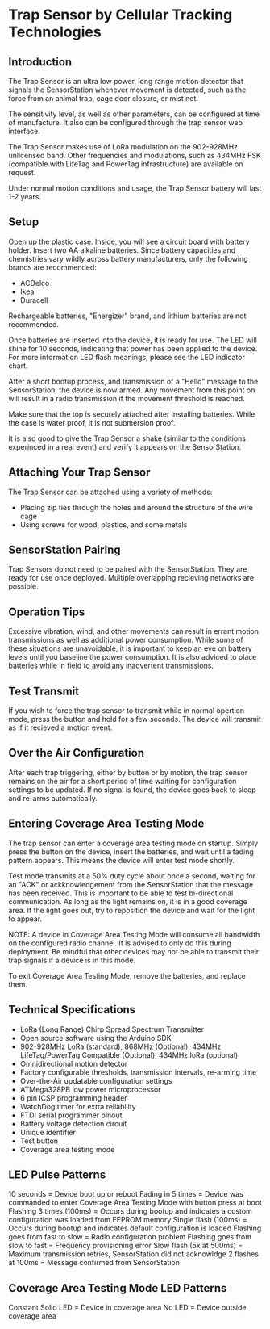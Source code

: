 # Trap Sensor by Cellular Tracking Technologies

## Introduction

The Trap Sensor is an ultra low power, long range motion detector that signals the SensorStation whenever movement is detected, such as the force from an animal trap, cage door closure, or mist net. 

The sensitivity level, as well as other parameters, can be configured at time of manufacture. It also can be configured through the trap sensor web interface. 

The Trap Sensor makes use of LoRa modulation on the 902-928MHz unlicensed band. Other frequencies and modulations, such as 434MHz FSK (compatible with LifeTag and PowerTag infrastructure) are available on request. 

Under normal motion conditions and usage, the Trap Sensor battery will last 1-2 years.

## Setup

Open up the plastic case. Inside, you will see a circuit board with battery holder. Insert two AA alkaline batteries. Since battery capacities and chemistries vary wildly across battery manufacturers, only the following brands are recommended:

* ACDelco
* Ikea
* Duracell

Rechargeable batteries, "Energizer" brand, and lithium batteries are not recommended.

Once batteries are inserted into the device, it is ready for use. The LED will shine for 10 seconds, indicating that power has been applied to the device. For more information LED flash meanings, please see the LED indicator chart.

After a short bootup process, and transmission of a "Hello" message to the SensorStation, the device is now armed. Any movement from this point on will result in a radio transmission if the movement threshold is reached.

Make sure that the top is securely attached after installing batteries. While the case is water proof, it is not submersion proof. 

It is also good to give the Trap Sensor a shake (similar to the conditions experinced in a real event) and verify it appears on the SensorStation.

## Attaching Your Trap Sensor

The Trap Sensor can be attached using a variety of methods:

* Placing zip ties through the holes and around the structure of the wire cage
* Using screws for wood, plastics, and some metals

## SensorStation Pairing

Trap Sensors do not need to be paired with the SensorStation. They are ready for use once deployed. Multiple overlapping recieving networks are possible.

## Operation Tips

Excessive vibration, wind, and other movements can result in errant motion transmissions as well as additional power consumption. While some of these situations are unavoidable, it is important to keep an eye on battery levels until you baseline the power consumption. It is also adviced to place batteries while in field to avoid any inadvertent transmissions.

## Test Transmit

If you wish to force the trap sensor to transmit while in normal opertion mode, press the button and hold for a few seconds. The device will transmit as if it recieved a motion event.

## Over the Air Configuration

After each trap triggering, either by button or by motion, the trap sensor remains on the air for a short period of time waiting for configuration settings to be updated. If no signal is found, the device goes back to sleep and re-arms automatically.

## Entering Coverage Area Testing Mode

The trap sensor can enter a coverage area testing mode on startup. Simply press the button on the device, insert the batteries, and wait until a fading pattern appears. This means the device will enter test mode shortly.

Test mode transmits at a 50% duty cycle about once a second, waiting for an "ACK" or ackknowledgement from the SensorStation that the message has been received. This is important to be able to test bi-directional communication. As long as the light remains on, it is in a good coverage area. If the light goes out, try to reposition the device and wait for the light to appear. 

NOTE: A device in Coverage Area Testing Mode will consume all bandwidth on the configured radio channel. It is advised to only do this during deployment. Be mindful that other devices may not be able to transmit their trap signals if a device is in this mode.

To exit Coverage Area Testing Mode, remove the batteries, and replace them.

## Technical Specifications

* LoRa (Long Range) Chirp Spread Spectrum Transmitter
* Open source software using the Arduino SDK
* 902-928MHz LoRa (standard), 868MHz (Optional), 434MHz LifeTag/PowerTag Compatible (Optional), 434MHz loRa (optional)
* Omnidirectional motion detector
* Factory configurable thresholds, transmission intervals, re-arming time
* Over-the-Air updatable configuration settings
* ATMega328PB low power microprocessor
* 6 pin ICSP programming header
* WatchDog timer for extra reliability
* FTDI serial programmer pinout
* Battery voltage detection circuit
* Unique identifier
* Test button
* Coverage area testing mode


## LED Pulse Patterns

10 seconds = Device boot up or reboot
Fading in 5 times = Device was commanded to enter Coverage Area Testing Mode with button press at boot
Flashing 3 times (100ms) = Occurs during bootup and indicates a custom configuration was loaded from EEPROM memory
Single flash (100ms) = Occurs during bootup and indicates default configuration is loaded
Flashing goes from fast to slow = Radio configuration problem
Flashing goes from slow to fast = Frequency provisioning error
Slow flash (5x at 500ms) = Maximum transmission retries, SensorStation did not acknowldge 
2 flashes at 100ms = Message confirmed from SensorStation

## Coverage Area Testing Mode LED Patterns

Constant Solid LED = Device in coverage area
No LED = Device outside coverage area
